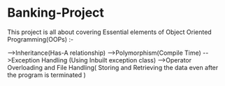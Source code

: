 # Banking-Project

This project is all about covering Essential elements of Object Oriented Programming(OOPs) :-

-->Inheritance(Has-A relationship)
-->Polymorphism(Compile Time)
-->Exception Handling (Using Inbuilt exception class)
-->Operator Overloading and File Handling( Storing and Retrieving the data even after the program is terminated )
